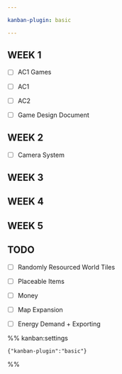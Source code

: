 ```yaml
---

kanban-plugin: basic

---
```


## WEEK 1

- [ ] AC1 Games
- [ ] AC1
- [ ] AC2
- [ ] Game Design Document


## WEEK 2

- [ ] Camera System


## WEEK 3



## WEEK 4



## WEEK 5



## TODO

- [ ] Randomly Resourced World Tiles
- [ ] Placeable Items
- [ ] Money
- [ ] Map Expansion
- [ ] Energy Demand + Exporting




%% kanban:settings
```
{"kanban-plugin":"basic"}
```
%%